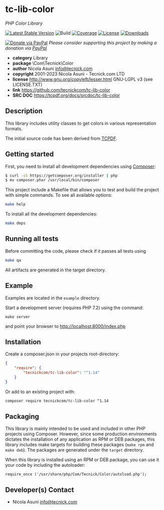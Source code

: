 # tc-lib-color
*PHP Color Library*

[![Latest Stable Version](https://poser.pugx.org/tecnickcom/tc-lib-color/version)](https://packagist.org/packages/tecnickcom/tc-lib-color)
![Build](https://github.com/tecnickcom/tc-lib-color/actions/workflows/check.yml/badge.svg)
[![Coverage](https://codecov.io/gh/tecnickcom/tc-lib-color/graph/badge.svg?token=l3UCVbShmc)](https://codecov.io/gh/tecnickcom/tc-lib-color)
[![License](https://poser.pugx.org/tecnickcom/tc-lib-color/license)](https://packagist.org/packages/tecnickcom/tc-lib-color)
[![Downloads](https://poser.pugx.org/tecnickcom/tc-lib-color/downloads)](https://packagist.org/packages/tecnickcom/tc-lib-color)

[![Donate via PayPal](https://img.shields.io/badge/donate-paypal-87ceeb.svg)](https://www.paypal.com/cgi-bin/webscr?cmd=_donations&currency_code=GBP&business=paypal@tecnick.com&item_name=donation%20for%20tc-lib-color%20project)
*Please consider supporting this project by making a donation via [PayPal](https://www.paypal.com/cgi-bin/webscr?cmd=_donations&currency_code=GBP&business=paypal@tecnick.com&item_name=donation%20for%20tc-lib-color%20project)*

* **category**    Library
* **package**     \Com\Tecnick\Color
* **author**      Nicola Asuni <info@tecnick.com>
* **copyright**   2001-2023 Nicola Asuni - Tecnick.com LTD
* **license**     http://www.gnu.org/copyleft/lesser.html GNU-LGPL v3 (see LICENSE.TXT)
* **link**        https://github.com/tecnickcom/tc-lib-color
* **SRC DOC**     https://tcpdf.org/docs/srcdoc/tc-lib-color

## Description

This library includes utility classes to get colors in various representation formats.

The initial source code has been derived from [TCPDF](<http://www.tcpdf.org>).


## Getting started

First, you need to install all development dependencies using [Composer](https://getcomposer.org/):

```bash
$ curl -sS https://getcomposer.org/installer | php
$ mv composer.phar /usr/local/bin/composer
```

This project include a Makefile that allows you to test and build the project with simple commands.
To see all available options:

```bash
make help
```

To install all the development dependencies:

```bash
make deps
```

## Running all tests

Before committing the code, please check if it passes all tests using

```bash
make qa
```

All artifacts are generated in the target directory.


## Example

Examples are located in the `example` directory.

Start a development server (requires PHP 7.2) using the command:

```
make server
```

and point your browser to <http://localhost:8000/index.php>


## Installation

Create a composer.json in your projects root-directory:

```json
{
    "require": {
        "tecnickcom/tc-lib-color": "^1.14"
    }
}
```

Or add to an existing project with: 

```bash
composer require tecnickcom/tc-lib-color ^1.14
```


## Packaging

This library is mainly intended to be used and included in other PHP projects using Composer.
However, since some production environments dictates the installation of any application as RPM or DEB packages,
this library includes make targets for building these packages (`make rpm` and `make deb`).
The packages are generated under the `target` directory.

When this library is installed using an RPM or DEB package, you can use it your code by including the autoloader:
```
require_once ('/usr/share/php/Com/Tecnick/Color/autoload.php');
```



## Developer(s) Contact

* Nicola Asuni <info@tecnick.com>
